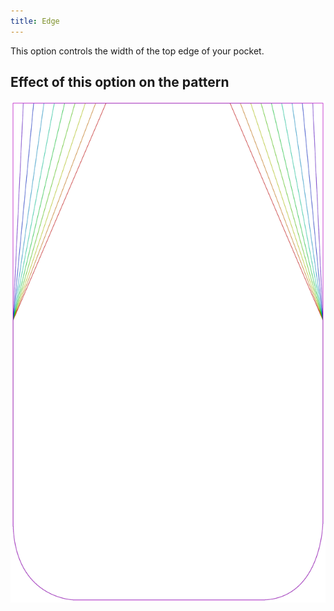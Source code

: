 ```yaml
---
title: Edge
---
```


This option controls the width of the top edge of your pocket. 

## Effect of this option on the pattern

![This image shows the effect of this option by superimposing several variants that have a different value for this option](lucy_edge_sample.svg "Effect of this option on the pattern")
